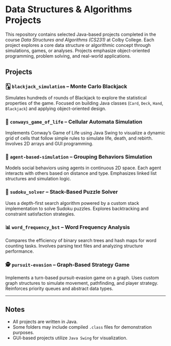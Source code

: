 # Data Structures & Algorithms Projects

This repository contains selected Java-based projects completed in the course *Data Structures and Algorithms (CS231)* at Colby College. Each project explores a core data structure or algorithmic concept through simulations, games, or analyses. Projects emphasize object-oriented programming, problem solving, and real-world applications.

## Projects

### 🂡 `blackjack_simulation` – Monte Carlo Blackjack
Simulates hundreds of rounds of Blackjack to explore the statistical properties of the game. Focused on building Java classes (`Card`, `Deck`, `Hand`, `Blackjack`) and applying object-oriented design.

### 🌱 `conways_game_of_life` – Cellular Automata Simulation
Implements Conway’s Game of Life using Java Swing to visualize a dynamic grid of cells that follow simple rules to simulate life, death, and rebirth. Involves 2D arrays and GUI programming.

### 🧍 `agent-based-simulation` – Grouping Behaviors Simulation
Models social behaviors using agents in continuous 2D space. Each agent interacts with others based on distance and type. Emphasizes linked list structures and simulation logic.

### 🧠 `sudoku_solver` – Stack-Based Puzzle Solver
Uses a depth-first search algorithm powered by a custom stack implementation to solve Sudoku puzzles. Explores backtracking and constraint satisfaction strategies.

### 📊 `word_frequency_bst` – Word Frequency Analysis
Compares the efficiency of binary search trees and hash maps for word counting tasks. Involves parsing text files and analyzing structure performance.

### 🕵️ `pursuit-evasion` – Graph-Based Strategy Game
Implements a turn-based pursuit-evasion game on a graph. Uses custom graph structures to simulate movement, pathfinding, and player strategy. Reinforces priority queues and abstract data types.

---

## Notes
- All projects are written in Java.
- Some folders may include compiled `.class` files for demonstration purposes.
- GUI-based projects utilize `Java Swing` for visualization.
